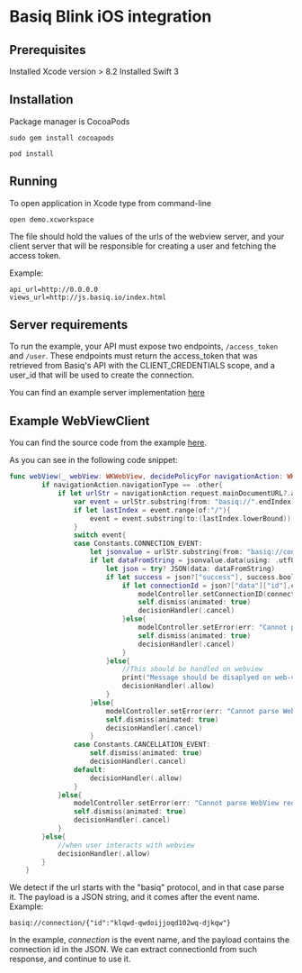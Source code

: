# Basiq Blink iOS integration

## Prerequisites

Installed Xcode version > 8.2
Installed Swift 3

## Installation
Package manager is CocoaPods

```sudo gem install cocoapods```

```pod install```

## Running

To open application in Xcode type from command-line

```open demo.xcworkspace```

The file should hold the values of the urls of the webview server, and your client server that will
be responsible for creating a user and fetching the access token.

Example:
```
api_url=http://0.0.0.0
views_url=http://js.basiq.io/index.html
```

## Server requirements

To run the example, your API must expose two endpoints, ```/access_token``` and ```/user```. These
endpoints must return the access_token that was retrieved from Basiq's API with the CLIENT_CREDENTIALS
scope, and a user_id that will be used to create the connection.

You can find an example server implementation [here](https://github.com/basiqio/basiq-blink-server-example)


## Example WebViewClient

You can find the source code from the example [here](https://github.com/basiqio/basiq-ios-blink-demo/blob/master/demo/ViewController.swift).

As you can see in the following code snippet:

```swift
func webView(_ webView: WKWebView, decidePolicyFor navigationAction: WKNavigationAction, decisionHandler: @escaping (WKNavigationActionPolicy) -> Void) {
        if navigationAction.navigationType == .other{
            if let urlStr = navigationAction.request.mainDocumentURL?.absoluteURL.absoluteString.removingPercentEncoding!{
                var event = urlStr.substring(from: "basiq://".endIndex)
                if let lastIndex = event.range(of:"/"){
                    event = event.substring(to:(lastIndex.lowerBound))
                }
                switch event{
                case Constants.CONNECTION_EVENT:
                    let jsonvalue = urlStr.substring(from: "basiq://connection/".endIndex)
                    if let dataFromString = jsonvalue.data(using: .utf8) {
                        let json = try? JSON(data: dataFromString)
                        if let success = json?["success"], success.boolValue{
                            if let connectionId = json?["data"]["id"],connectionId.string != nil {
                                modelController.setConnectionID(connectionId: connectionId.string!)
                                self.dismiss(animated: true)
                                decisionHandler(.cancel)
                            }else{
                                modelController.setError(err: "Cannot parse connectionId from request data!")
                                self.dismiss(animated: true)
                                decisionHandler(.cancel)
                            }
                        }else{
                            //This should be handled on webview
                            print("Message should be disaplyed on web-view")
                            decisionHandler(.allow)
                        }
                    }else{
                        modelController.setError(err: "Cannot parse WebView request data!")
                        self.dismiss(animated: true)
                        decisionHandler(.cancel)
                    }
                case Constants.CANCELLATION_EVENT:
                    self.dismiss(animated: true)
                    decisionHandler(.cancel)
                default:
                    decisionHandler(.allow)
                }
            }else{
                modelController.setError(err: "Cannot parse WebView request URL!")
                self.dismiss(animated: true)
                decisionHandler(.cancel)
            }
        }else{
            //when user interacts with webview
            decisionHandler(.allow)
        }
    }
```

We detect if the url starts with the "basiq" protocol, and in that case parse it. The
payload is a JSON string, and it comes after the event name. Example:

```
basiq://connection/{"id":"klqwd-qwdoijjoqd102wq-djkqw"}
```

In the example, *connection* is the event name, and the payload contains the connection id
in the JSON. We can extract connectionId from such response, and continue to use it.

